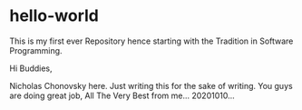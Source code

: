 # hello-world
This is my first ever Repository hence starting with the Tradition in Software Programming.

Hi Buddies,

Nicholas Chonovsky here. Just writing this for the sake of writing. You guys are doing great job, All The Very Best from me... 20201010...
